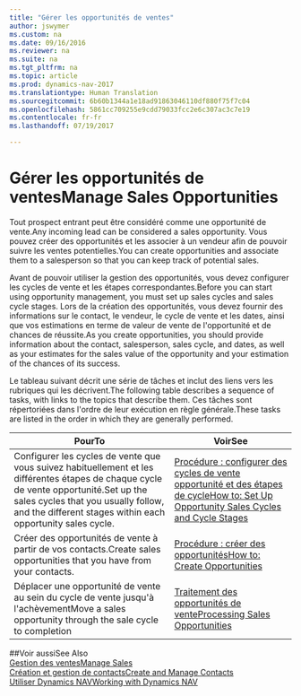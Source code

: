 ```yaml
---
title: "Gérer les opportunités de ventes"
author: jswymer
ms.custom: na
ms.date: 09/16/2016
ms.reviewer: na
ms.suite: na
ms.tgt_pltfrm: na
ms.topic: article
ms.prod: dynamics-nav-2017
ms.translationtype: Human Translation
ms.sourcegitcommit: 6b60b1344a1e18ad91863046110df880f75f7c04
ms.openlocfilehash: 5861cc709255e9cdd79033fcc2e6c307ac3c7e19
ms.contentlocale: fr-fr
ms.lasthandoff: 07/19/2017

---
```

# <a name="manage-sales-opportunities"></a><span data-ttu-id="b0a2c-102">Gérer les opportunités de ventes</span><span class="sxs-lookup"><span data-stu-id="b0a2c-102">Manage Sales Opportunities</span></span>
<span data-ttu-id="b0a2c-103">Tout prospect entrant peut être considéré comme une opportunité de vente.</span><span class="sxs-lookup"><span data-stu-id="b0a2c-103">Any incoming lead can be considered a sales opportunity.</span></span> <span data-ttu-id="b0a2c-104">Vous pouvez créer des opportunités et les associer à un vendeur afin de pouvoir suivre les ventes potentielles.</span><span class="sxs-lookup"><span data-stu-id="b0a2c-104">You can create opportunities and associate them to a salesperson so that you can keep track of potential sales.</span></span>

<span data-ttu-id="b0a2c-105">Avant de pouvoir utiliser la gestion des opportunités, vous devez configurer les cycles de vente et les étapes correspondantes.</span><span class="sxs-lookup"><span data-stu-id="b0a2c-105">Before you can start using opportunity management, you must set up sales cycles and sales cycle stages.</span></span> <span data-ttu-id="b0a2c-106">Lors de la création des opportunités, vous devez fournir des informations sur le contact, le vendeur, le cycle de vente et les dates, ainsi que vos estimations en terme de valeur de vente de l'opportunité et de chances de réussite.</span><span class="sxs-lookup"><span data-stu-id="b0a2c-106">As you create opportunities, you should provide information about the contact, salesperson, sales cycle, and dates, as well as your estimates for the sales value of the opportunity and your estimation of the chances of its success.</span></span>

<span data-ttu-id="b0a2c-107">Le tableau suivant décrit une série de tâches et inclut des liens vers les rubriques qui les décrivent.</span><span class="sxs-lookup"><span data-stu-id="b0a2c-107">The following table describes a sequence of tasks, with links to the topics that describe them.</span></span> <span data-ttu-id="b0a2c-108">Ces tâches sont répertoriées dans l'ordre de leur exécution en règle générale.</span><span class="sxs-lookup"><span data-stu-id="b0a2c-108">These tasks are listed in the order in which they are generally performed.</span></span>

|<span data-ttu-id="b0a2c-109">Pour</span><span class="sxs-lookup"><span data-stu-id="b0a2c-109">To</span></span> |<span data-ttu-id="b0a2c-110">Voir</span><span class="sxs-lookup"><span data-stu-id="b0a2c-110">See</span></span> |
|---|-----|
|<span data-ttu-id="b0a2c-111">Configurer les cycles de vente que vous suivez habituellement et les différentes étapes de chaque cycle de vente opportunité.</span><span class="sxs-lookup"><span data-stu-id="b0a2c-111">Set up the sales cycles that you usually follow, and the different stages within each opportunity sales cycle.</span></span>|[<span data-ttu-id="b0a2c-112">Procédure : configurer des cycles de vente opportunité et des étapes de cycle</span><span class="sxs-lookup"><span data-stu-id="b0a2c-112">How to: Set Up Opportunity Sales Cycles and Cycle Stages</span></span>](marketing-how-setup-opportunity-sales-cycles-stages.md)|
|<span data-ttu-id="b0a2c-113">Créer des opportunités de vente à partir de vos contacts.</span><span class="sxs-lookup"><span data-stu-id="b0a2c-113">Create sales opportunities that you have from your contacts.</span></span>|[<span data-ttu-id="b0a2c-114">Procédure : créer des opportunités</span><span class="sxs-lookup"><span data-stu-id="b0a2c-114">How to: Create Opportunities</span></span>](marketing-how-create-opportunities.md)|
|<span data-ttu-id="b0a2c-115">Déplacer une opportunité de vente au sein du cycle de vente jusqu'à l'achèvement</span><span class="sxs-lookup"><span data-stu-id="b0a2c-115">Move a sales opportunity through the sale cycle to completion</span></span>|[<span data-ttu-id="b0a2c-116">Traitement des opportunités de vente</span><span class="sxs-lookup"><span data-stu-id="b0a2c-116">Processing Sales Opportunities</span></span>](marketing-processing-sales-opportunities.md)|


##<a name="see-also"></a><span data-ttu-id="b0a2c-117">Voir aussi</span><span class="sxs-lookup"><span data-stu-id="b0a2c-117">See Also</span></span>  
[<span data-ttu-id="b0a2c-118">Gestion des ventes</span><span class="sxs-lookup"><span data-stu-id="b0a2c-118">Manage Sales</span></span>](sales-manage-sales.md)  
[<span data-ttu-id="b0a2c-119">Création et gestion de contacts</span><span class="sxs-lookup"><span data-stu-id="b0a2c-119">Create and Manage Contacts</span></span>](marketing-contacts.md)  
[<span data-ttu-id="b0a2c-120">Utiliser Dynamics NAV</span><span class="sxs-lookup"><span data-stu-id="b0a2c-120">Working with Dynamics NAV</span></span>](ui-work-product.md)

